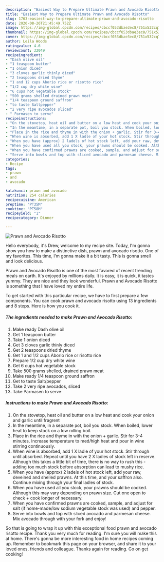 ```yaml
---
description: "Easiest Way to Prepare Ultimate Prawn and Avocado Risotto"
title: "Easiest Way to Prepare Ultimate Prawn and Avocado Risotto"
slug: 1763-easiest-way-to-prepare-ultimate-prawn-and-avocado-risotto
date: 2020-08-26T21:45:49.752Z
image: https://img-global.cpcdn.com/recipes/cbccf053dbae3ec8/751x532cq70/prawn-and-avocado-risotto-recipe-main-photo.jpg
thumbnail: https://img-global.cpcdn.com/recipes/cbccf053dbae3ec8/751x532cq70/prawn-and-avocado-risotto-recipe-main-photo.jpg
cover: https://img-global.cpcdn.com/recipes/cbccf053dbae3ec8/751x532cq70/prawn-and-avocado-risotto-recipe-main-photo.jpg
author: Leila Woods
ratingvalue: 4.6
reviewcount: 32049
recipeingredient:
- "Dash olive oil"
- "1 teaspoon butter"
- "1 onion diced"
- "3 cloves garlic thinly diced"
- "2 teaspoons dried thyme"
- "1 and 12 cups Aborio rice or risotto rice"
- "1/2 cup dry white wine"
- "6 cups hot vegetable stock"
- "500 grams shelled drained prawn meat"
- "1/4 teaspoon ground saffron"
- "to taste Saltpepper"
- "2 very ripe avocados sliced"
- " Parmasen to serve"
recipeinstructions:
- "On the stovetop, heat oil and butter on a low heat and cook your onion and garlic until fragrent"
- "In the meantime, in a separate pot, boil you stock. When boiled, lower heat to keep stock on a low rolling boil."
- "Place in the rice and thyme in with the onion + garlic. Stir for 3-4 minutes. Increase temperature to med/high heat and pour in wine stirring continuously."
- "When wine is absorbed, add 1 X ladle of your hot stock. Stir through until absorbed. Repeat until you have 2 X ladles of stock left in reserve. Although this takes a little bit of time, there is no way to rush this - adding too much stock before absorption can lead to mushy rice."
- "When you have (approx) 2 ladels of hot stock left, add your raw, deveined and shelled prawns. At this time, and your saffron also. Continue mixing through your final ladles of stock."
- "When you have used all you stock, your prawns should be cooked. Although this may vary depending on prawn size. Cut one open to check + cook longer of necessary."
- "When you have confirmed prawns are cooked, sample, and adjust for salt (if home-made/low sodium vegetable stock was used) and pepper."
- "Serve into bowls and top with sliced avocado and parmesan cheese. Mix avocado through with your fork and enjoy!"
categories:
- Recipe
tags:
- prawn
- and
- avocado

katakunci: prawn and avocado 
nutrition: 254 calories
recipecuisine: American
preptime: "PT35M"
cooktime: "PT58M"
recipeyield: "1"
recipecategory: Dinner

---
```



![Prawn and Avocado Risotto](https://img-global.cpcdn.com/recipes/cbccf053dbae3ec8/751x532cq70/prawn-and-avocado-risotto-recipe-main-photo.jpg)

Hello everybody, it's Drew, welcome to my recipe site. Today, I'm gonna show you how to make a distinctive dish, prawn and avocado risotto. One of my favorites. This time, I'm gonna make it a bit tasty. This is gonna smell and look delicious.



Prawn and Avocado Risotto is one of the most favored of recent trending meals on earth. It's enjoyed by millions daily. It is easy, it is quick, it tastes yummy. They are nice and they look wonderful. Prawn and Avocado Risotto is something that I have loved my entire life.


To get started with this particular recipe, we have to first prepare a few components. You can cook prawn and avocado risotto using 13 ingredients and 8 steps. Here is how you cook it.

<!--inarticleads1-->

##### The ingredients needed to make Prawn and Avocado Risotto:

1. Make ready Dash olive oil
1. Get 1 teaspoon butter
1. Take 1 onion diced
1. Get 3 cloves garlic thinly diced
1. Get 2 teaspoons dried thyme
1. Get 1 and 1/2 cups Aborio rice or risotto rice
1. Prepare 1/2 cup dry white wine
1. Get 6 cups hot vegetable stock
1. Take 500 grams shelled, drained prawn meat
1. Make ready 1/4 teaspoon ground saffron
1. Get to taste Salt/pepper
1. Take 2 very ripe avocados, sliced
1. Take  Parmasen to serve




<!--inarticleads2-->

##### Instructions to make Prawn and Avocado Risotto:

1. On the stovetop, heat oil and butter on a low heat and cook your onion and garlic until fragrent
1. In the meantime, in a separate pot, boil you stock. When boiled, lower heat to keep stock on a low rolling boil.
1. Place in the rice and thyme in with the onion + garlic. Stir for 3-4 minutes. Increase temperature to med/high heat and pour in wine stirring continuously.
1. When wine is absorbed, add 1 X ladle of your hot stock. Stir through until absorbed. Repeat until you have 2 X ladles of stock left in reserve. Although this takes a little bit of time, there is no way to rush this - adding too much stock before absorption can lead to mushy rice.
1. When you have (approx) 2 ladels of hot stock left, add your raw, deveined and shelled prawns. At this time, and your saffron also. Continue mixing through your final ladles of stock.
1. When you have used all you stock, your prawns should be cooked. Although this may vary depending on prawn size. Cut one open to check + cook longer of necessary.
1. When you have confirmed prawns are cooked, sample, and adjust for salt (if home-made/low sodium vegetable stock was used) and pepper.
1. Serve into bowls and top with sliced avocado and parmesan cheese. Mix avocado through with your fork and enjoy!




So that is going to wrap it up with this exceptional food prawn and avocado risotto recipe. Thank you very much for reading. I'm sure you will make this at home. There's gonna be more interesting food in home recipes coming up. Remember to bookmark this page on your browser, and share it to your loved ones, friends and colleague. Thanks again for reading. Go on get cooking!

